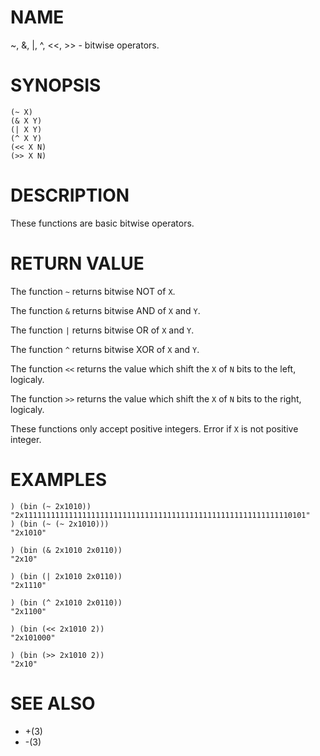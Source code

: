 # NAME
~, &, |, ^, <<, >> - bitwise operators.

# SYNOPSIS

    (~ X)
    (& X Y)
    (| X Y)
    (^ X Y)
    (<< X N)
    (>> X N)

# DESCRIPTION
These functions are basic bitwise operators.

# RETURN VALUE
The function `~` returns bitwise NOT of `X`.

The function `&` returns bitwise AND of `X` and `Y`.

The function `|` returns bitwise OR of `X` and `Y`.

The function `^` returns bitwise XOR of `X` and `Y`.

The function `<<` returns the value which shift the `X` of `N` bits to the left, logicaly.

The function `>>` returns the value which shift the `X` of `N` bits to the right, logicaly.

These functions only accept positive integers. Error if `X` is not positive integer.

# EXAMPLES

    ) (bin (~ 2x1010))
    "2x111111111111111111111111111111111111111111111111111111111110101"
    ) (bin (~ (~ 2x1010)))
    "2x1010"

    ) (bin (& 2x1010 2x0110))
    "2x10"

    ) (bin (| 2x1010 2x0110))
    "2x1110"

    ) (bin (^ 2x1010 2x0110))
    "2x1100"

    ) (bin (<< 2x1010 2))
    "2x101000"

    ) (bin (>> 2x1010 2))
    "2x10"

# SEE ALSO
- +(3)
- -(3)
